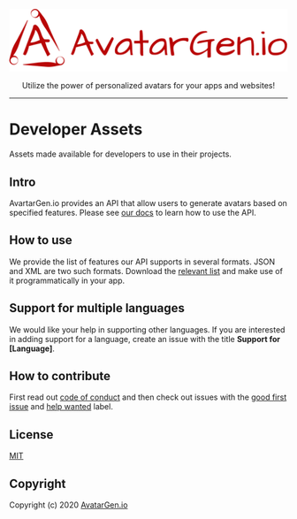 <p align="center">
  <a href="https://avatargen.io/">
    <img alt="AvatarGen" src="https://github.com/AvatarGen-io/developer-assets/blob/master/logo/avatargen.png" width="546">
  </a>
</p>

<p align="center">
  Utilize the power of personalized avatars for your apps and websites!
</p>

---

# Developer Assets
Assets made available for developers to use in their projects.

## Intro
AvartarGen.io provides an API that allow users to generate avatars based on specified features. Please see [our docs](https://avatargen.io/docs) to learn how to use the API.

## How to use
We provide the list of features our API supports in several formats. JSON and XML are two such formats. Download the [relevant list](https://github.com/AvatarGen-io/developer-assets/releases) and make use of it programmatically in your app.

## Support for multiple languages
We would like your help in supporting other languages. If you are interested in adding support for a language, create an issue with the title **Support for [Language]**.

## How to contribute
First read out [code of conduct](https://github.com/AvatarGen-io/developer-assets/blob/master/CODE_OF_CONDUCT.md) and then check out issues with the [good first issue](https://github.com/AvatarGen-io/developer-assets/labels/good%20first%20issue) and [help wanted](https://github.com/AvatarGen-io/developer-assets/labels/help%20wanted) label.

## License
[MIT](https://github.com/AvatarGen-io/developer-assets/blob/master/LICENSE)

## Copyright
Copyright (c) 2020 [AvatarGen.io](https://avatargen.io/)

